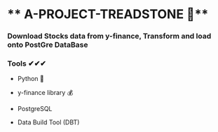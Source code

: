# ** A-PROJECT-TREADSTONE 💎**

### Download Stocks data from y-finance, Transform and load onto PostGre DataBase



### Tools ✔✔✔

- Python 🐍

- y-finance library 💰

- PostgreSQL 

- Data Build Tool (DBT)
